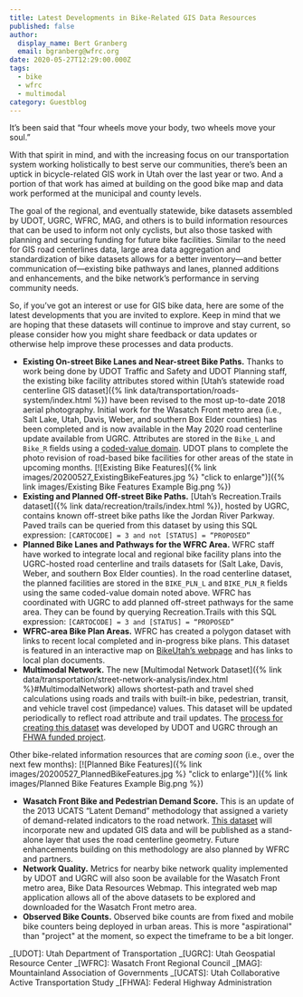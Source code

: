 ```yaml
---
title: Latest Developments in Bike-Related GIS Data Resources
published: false
author:
  display_name: Bert Granberg
  email: bgranberg@wfrc.org
date: 2020-05-27T12:29:00.000Z
tags:
  - bike
  - wfrc
  - multimodal
category: Guestblog
---
```


It’s been said that “four wheels move your body, two wheels move your soul.”

With that spirit in mind, and with the increasing focus on our transportation system working holistically to best serve our communities, there’s been an uptick in bicycle-related GIS work in Utah over the last year or two. And a portion of that work has aimed at building on the good bike map and data work performed at the municipal and county levels.

The goal of the regional, and eventually statewide, bike datasets assembled by UDOT, UGRC, WFRC, MAG, and others is to build information resources that can be used to inform not only cyclists, but also those tasked with planning and securing funding for future bike facilities. Similar to the need for GIS road centerlines data, large area data aggregation and standardization of bike datasets allows for a better inventory—and better communication of—existing bike pathways and lanes, planned additions and enhancements, and the bike network’s performance in serving community needs.

So, if you’ve got an interest or use for GIS bike data, here are some of the latest developments that you are invited to explore. Keep in mind that we are hoping that these datasets will continue to improve and stay current, so please consider how you might share feedback or data updates or otherwise help improve these processes and data products.

- **Existing On-street Bike Lanes and Near-street Bike Paths.** Thanks to work being done by UDOT Traffic and Safety and UDOT Planning staff, the existing bike facility attributes stored within [Utah’s statewide road centerline GIS dataset]({% link data/transportation/roads-system/index.html %}) have been revised to the most up-to-date 2018 aerial photography. Initial work for the Wasatch Front metro area (i.e., Salt Lake, Utah, Davis, Weber, and southern Box Elder counties) has been completed and is now available in the May 2020 road centerline update available from UGRC. Attributes are stored in the `Bike_L` and `Bike_R` fields using a [coded-value domain](https://docs.google.com/spreadsheets/d/1jQ_JuRIEtzxj60F0FAGmdu5JrFpfYBbSt3YzzCjxpfI/edit#gid=2110432100). UDOT plans to complete the photo revision of road-based bike facilities for other areas of the state in upcoming months.
  [![Existing Bike Features]({% link images/20200527_ExistingBikeFeatures.jpg %} "click to enlarge")]({% link images/Existing Bike Features Example Big.png %})
- **Existing and Planned Off-street Bike Paths.** [Utah’s Recreation.Trails dataset]({% link data/recreation/trails/index.html %}), hosted by UGRC, contains known off-street bike paths like the Jordan River Parkway. Paved trails can be queried from this dataset by using this SQL expression: `[CARTOCODE] = 3 and not [STATUS] = “PROPOSED”`
- **Planned Bike Lanes and Pathways for the WFRC Area.** WFRC staff have worked to integrate local and regional bike facility plans into the UGRC-hosted road centerline and trails datasets for (Salt Lake, Davis, Weber, and southern Box Elder counties). In the road centerline dataset, the planned facilities are stored in the `BIKE_PLN_L` and `BIKE_PLN_R` fields using the same coded-value domain noted above. WFRC has coordinated with UGRC to add planned off-street pathways for the same area. They can be found by querying Recreation.Trails with this SQL expression: `[CARTOCODE] = 3 and [STATUS] = “PROPOSED”`
- **WFRC-area Bike Plan Areas.** WFRC has created a polygon dataset with links to recent local completed and in-progress bike plans. This dataset is featured in an interactive map on [BikeUtah’s webpage](https://www.bikeutah.org/wbp) and has links to local plan documents.
- **Multimodal Network.** The new [Multimodal Network Dataset]({% link data/transportation/street-network-analysis/index.html %}#MultimodalNetwork) allows shortest-path and travel shed calculations using roads and trails with built-in bike, pedestrian, transit, and vehicle travel cost (impedance) values. This dataset will be updated periodically to reflect road attribute and trail updates. The [process for creating this dataset](https://docs.google.com/document/d/1OsXexJTap9tDY89Y_v2woGatK_u5nYd_jDdlMwWRhog/edit) was developed by UDOT and UGRC through an [FHWA funded project](/blog/2018-11-07-multi-modal-travel-shed-analysis-project).

Other bike-related information resources that are _coming soon_ (i.e., over the next few months):
[![Planned Bike Features]({% link images/20200527_PlannedBikeFeatures.jpg %} "click to enlarge")]({% link images/Planned Bike Features Example Big.png %})

- **Wasatch Front Bike and Pedestrian Demand Score.** This is an update of the 2013 UCATS “Latent Demand” methodology that assigned a variety of demand-related indicators to the road network. [This dataset](http://wfrc.maps.arcgis.com/home/webmap/viewer.html?webmap=8ca837a9d3ff4b1299468e40b3eac383) will incorporate new and updated GIS data and will be published as a stand-alone layer that uses the road centerline geometry. Future enhancements building on this methodology are also planned by WFRC and partners.
- **Network Quality.** Metrics for nearby bike network quality implemented by UDOT and UGRC will also soon be available for the Wasatch Front metro area, Bike Data Resources Webmap. This integrated web map application allows all of the above datasets to be explored and downloaded for the Wasatch Front metro area.
- **Observed Bike Counts.** Observed bike counts are from fixed and mobile bike counters being deployed in urban areas. This is more "aspirational" than "project" at the moment, so expect the timeframe to be a bit longer.

_[UDOT]: Utah Department of Transportation
_[UGRC]: Utah Geospatial Resource Center
_[WFRC]: Wasatch Front Regional Council
_[MAG]: Mountainland Association of Governments
_[UCATS]: Utah Collaborative Active Transportation Study
_[FHWA]: Federal Highway Administration
